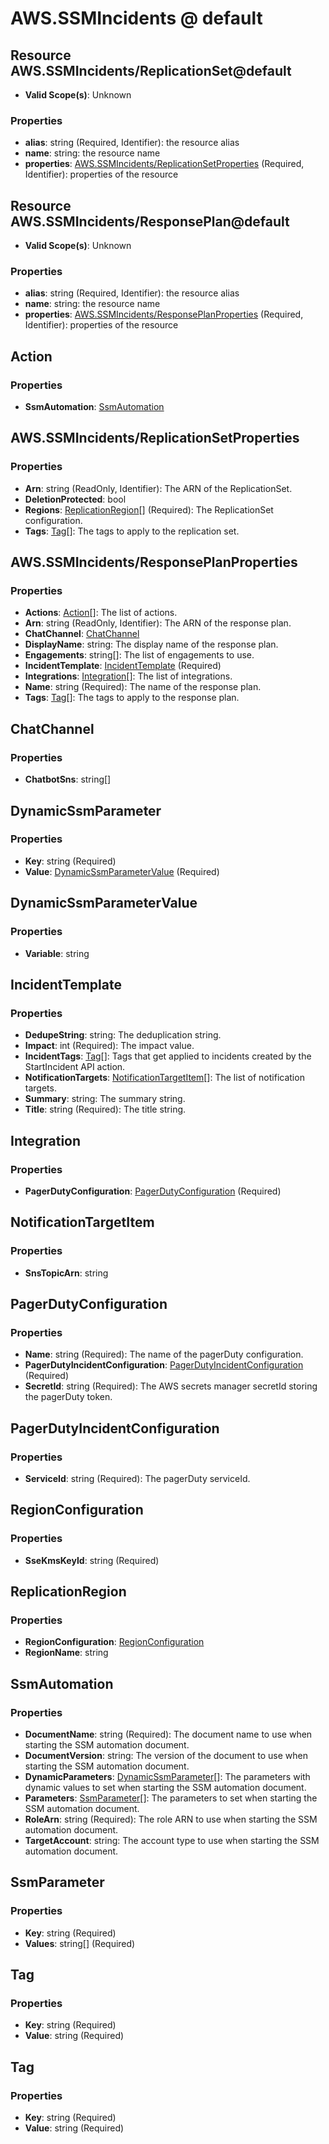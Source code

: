# AWS.SSMIncidents @ default

## Resource AWS.SSMIncidents/ReplicationSet@default
* **Valid Scope(s)**: Unknown
### Properties
* **alias**: string (Required, Identifier): the resource alias
* **name**: string: the resource name
* **properties**: [AWS.SSMIncidents/ReplicationSetProperties](#awsssmincidentsreplicationsetproperties) (Required, Identifier): properties of the resource

## Resource AWS.SSMIncidents/ResponsePlan@default
* **Valid Scope(s)**: Unknown
### Properties
* **alias**: string (Required, Identifier): the resource alias
* **name**: string: the resource name
* **properties**: [AWS.SSMIncidents/ResponsePlanProperties](#awsssmincidentsresponseplanproperties) (Required, Identifier): properties of the resource

## Action
### Properties
* **SsmAutomation**: [SsmAutomation](#ssmautomation)

## AWS.SSMIncidents/ReplicationSetProperties
### Properties
* **Arn**: string (ReadOnly, Identifier): The ARN of the ReplicationSet.
* **DeletionProtected**: bool
* **Regions**: [ReplicationRegion](#replicationregion)[] (Required): The ReplicationSet configuration.
* **Tags**: [Tag](#tag)[]: The tags to apply to the replication set.

## AWS.SSMIncidents/ResponsePlanProperties
### Properties
* **Actions**: [Action](#action)[]: The list of actions.
* **Arn**: string (ReadOnly, Identifier): The ARN of the response plan.
* **ChatChannel**: [ChatChannel](#chatchannel)
* **DisplayName**: string: The display name of the response plan.
* **Engagements**: string[]: The list of engagements to use.
* **IncidentTemplate**: [IncidentTemplate](#incidenttemplate) (Required)
* **Integrations**: [Integration](#integration)[]: The list of integrations.
* **Name**: string (Required): The name of the response plan.
* **Tags**: [Tag](#tag)[]: The tags to apply to the response plan.

## ChatChannel
### Properties
* **ChatbotSns**: string[]

## DynamicSsmParameter
### Properties
* **Key**: string (Required)
* **Value**: [DynamicSsmParameterValue](#dynamicssmparametervalue) (Required)

## DynamicSsmParameterValue
### Properties
* **Variable**: string

## IncidentTemplate
### Properties
* **DedupeString**: string: The deduplication string.
* **Impact**: int (Required): The impact value.
* **IncidentTags**: [Tag](#tag)[]: Tags that get applied to incidents created by the StartIncident API action.
* **NotificationTargets**: [NotificationTargetItem](#notificationtargetitem)[]: The list of notification targets.
* **Summary**: string: The summary string.
* **Title**: string (Required): The title string.

## Integration
### Properties
* **PagerDutyConfiguration**: [PagerDutyConfiguration](#pagerdutyconfiguration) (Required)

## NotificationTargetItem
### Properties
* **SnsTopicArn**: string

## PagerDutyConfiguration
### Properties
* **Name**: string (Required): The name of the pagerDuty configuration.
* **PagerDutyIncidentConfiguration**: [PagerDutyIncidentConfiguration](#pagerdutyincidentconfiguration) (Required)
* **SecretId**: string (Required): The AWS secrets manager secretId storing the pagerDuty token.

## PagerDutyIncidentConfiguration
### Properties
* **ServiceId**: string (Required): The pagerDuty serviceId.

## RegionConfiguration
### Properties
* **SseKmsKeyId**: string (Required)

## ReplicationRegion
### Properties
* **RegionConfiguration**: [RegionConfiguration](#regionconfiguration)
* **RegionName**: string

## SsmAutomation
### Properties
* **DocumentName**: string (Required): The document name to use when starting the SSM automation document.
* **DocumentVersion**: string: The version of the document to use when starting the SSM automation document.
* **DynamicParameters**: [DynamicSsmParameter](#dynamicssmparameter)[]: The parameters with dynamic values to set when starting the SSM automation document.
* **Parameters**: [SsmParameter](#ssmparameter)[]: The parameters to set when starting the SSM automation document.
* **RoleArn**: string (Required): The role ARN to use when starting the SSM automation document.
* **TargetAccount**: string: The account type to use when starting the SSM automation document.

## SsmParameter
### Properties
* **Key**: string (Required)
* **Values**: string[] (Required)

## Tag
### Properties
* **Key**: string (Required)
* **Value**: string (Required)

## Tag
### Properties
* **Key**: string (Required)
* **Value**: string (Required)


